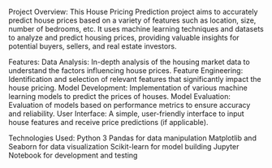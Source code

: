 Project Overview:
This House Pricing Prediction project aims to accurately predict house prices based on a variety of features such as location, size, number of bedrooms, etc. It uses machine learning techniques and datasets to analyze and predict housing prices, providing valuable insights for potential buyers, sellers, and real estate investors.

Features:
Data Analysis: In-depth analysis of the housing market data to understand the factors influencing house prices.
Feature Engineering: Identification and selection of relevant features that significantly impact the house pricing.
Model Development: Implementation of various machine learning models to predict the prices of houses.
Model Evaluation: Evaluation of models based on performance metrics to ensure accuracy and reliability.
User Interface: A simple, user-friendly interface to input house features and receive price predictions (if applicable).


Technologies Used:
Python 3
Pandas for data manipulation
Matplotlib and Seaborn for data visualization
Scikit-learn for model building
Jupyter Notebook for development and testing
